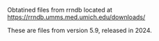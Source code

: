 Obtatined files from rrndb located at 
https://rrndb.umms.med.umich.edu/downloads/

These are files from version 5.9, released in 2024.

